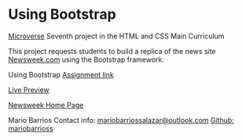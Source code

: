 # Using Bootstrap
[Microverse](https://www.microverse.org/) Seventh project in the HTML and CSS Main Curriculum

This project requests students to build a replica of the news site [Newsweek.com](https://www.newsweek.com/) using the Bootstrap framework.

Using Bootstrap [Assignment link](https://www.theodinproject.com/courses/html5-and-css3/lessons/using-bootstrap)


[Live Preview](https://rawcdn.githack.com/mariobarrioss/using-bootstrap/9b2364457e3c890b61452b992dae684e6ef59942/index.html)

[Newsweek Home Page](https://www.newsweek.com/)

Mario Barrios Contact info: mariobarriossalazar@outlook.com
[Github: mariobarrioss](https://github.com/mariobarrioss)